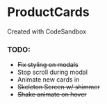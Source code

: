 # ProductCards
Created with CodeSandbox

### TODO:
* ~~Fix styling on modals~~
* Stop scroll during modal
* Animate new cards in
* ~~Skeleton Screen w/ shimmer~~
* ~~Shake animate on hover~~
